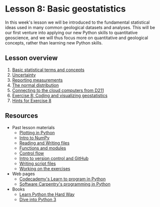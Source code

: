 # Lesson 8: Basic geostatistics
In this week's lesson we will be introduced to the fundamental statistical ideas used in many common geological datasets and analyses.
This will be our first venture into applying our new Python skills to quantitative geoscience, and we will thus focus more on quantitative and geological concepts, rather than learning new Python skills.

## Lesson overview

1. [Basic statistical terms and concepts](Lesson/basic-terms.md)
2. [Uncertainty](Lesson/uncertainty.md)
3. [Reporting measurements](Lesson/reporting-measurements.md)
4. [The normal distribution](Lesson/normal-distribution.md)
5. [Connecting to the cloud computers from D211](Lesson/connecting-to-cloud.md)
6. [Exercise 8: Coding and visualizing geostatistics](https://classroom.github.com/assignment-invitations/dfe30092c1bc8f4030d081d77c33ea0a)
7. [Hints for Exercise 8](Lesson/hints.md)

## Resources
- Past lesson materials
  - [Plotting in Python](https://github.com/Python-for-geo-people/Lesson-7-Plotting)
  - [Intro to NumPy](https://github.com/Python-for-geo-people/Lesson-6-Intro-to-NumPy/blob/master/Lesson/intro-to-numpy.md)
  - [Reading and Writing files](https://github.com/Python-for-geo-people/Lesson-5-Reading-Writing)
  - [Functions and modules](https://github.com/Python-for-geo-people/Functions-and-modules)
  - [Control flow](https://github.com/Python-for-geo-people/Control-flow)
  - [Intro to version control and GitHub](https://github.com/Python-for-geo-people/Diving-into-Python/tree/master/Lesson/intro-to-GitHub.md)
  - [Writing script files](https://github.com/Python-for-geo-people/Diving-into-Python/tree/master/Lesson/writing-scripts.md)
  - [Working on the exercises](https://github.com/Python-for-geo-people/Diving-into-Python/tree/master/Lesson/working-on-assignment.md)
- Web pages
  - [Codecademy's Learn to program in Python](https://www.codecademy.com/learn/python)
  - [Software Carpentry's programming in Python](https://swcarpentry.github.io/python-novice-inflammation/)
- Books
  - [Learn Python the Hard Way](http://learnpythonthehardway.org/book/)
  - [Dive into Python 3](http://www.diveinto.org/python3/)
